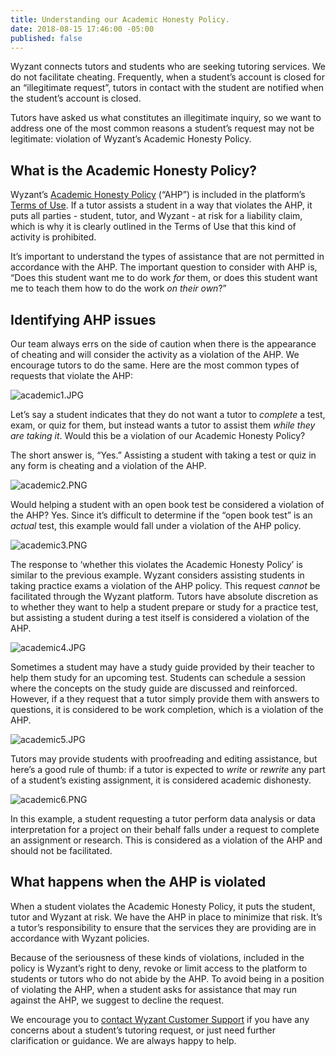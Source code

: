 ```yaml
---
title: Understanding our Academic Honesty Policy.
date: 2018-08-15 17:46:00 -05:00
published: false
---
```


Wyzant connects tutors and students who are seeking tutoring services. We do not facilitate cheating. Frequently, when a student’s account is closed for an “illegitimate request”, tutors in contact with the student are notified when the student’s account is closed. 

Tutors have asked us what constitutes an illegitimate inquiry, so we want to address one of the most common reasons a student’s request may not be legitimate: violation of Wyzant’s Academic Honesty Policy.

## What is the Academic Honesty Policy?

Wyzant’s [Academic Honesty Policy](https://support.wyzant.com/hc/en-us/articles/115002086886-Wyzant-Academic-Honesty-Policy) (“AHP”) is included in the platform’s [Terms of Use](https://www.wyzant.com/termsofuse). If a tutor assists a student in a way that violates the AHP, it puts all parties - student, tutor, and Wyzant - at risk for a liability claim, which is why it is clearly outlined in the Terms of Use that this kind of activity is prohibited.

It’s important to understand the types of assistance that are not permitted in accordance with the AHP. The important question to consider with AHP is, “Does this student want me to do work *for* them, or does this student want me to teach them how to do the work *on their own*?”

## Identifying AHP issues

Our team always errs on the side of caution when there is the appearance of cheating and will consider the activity as a violation of the AHP. We encourage tutors to do the same. Here are the most common types of requests that violate the AHP:

![academic1.JPG](/blog/uploads/academic1.JPG)

Let’s say a student indicates that they do not want a tutor to *complete* a test, exam, or quiz for them, but instead wants a tutor to assist them *while they are taking it*. Would this be a violation of our Academic Honesty Policy?

The short answer is, “Yes.” Assisting a student with taking a test or quiz in any form is cheating and a violation of the AHP.

![academic2.PNG](/blog/uploads/academic2.PNG)

Would helping a student with an open book test be considered a violation of the AHP? Yes. Since it’s difficult to determine if the “open book test” is an *actual* test, this example would fall under a violation of the AHP policy. 

![academic3.PNG](/blog/uploads/academic3.PNG)

The response to ‘whether this violates the Academic Honesty Policy’ is similar to the previous example. Wyzant considers assisting students in taking practice exams a violation of the AHP policy. This request *cannot* be facilitated through the Wyzant platform. Tutors have absolute discretion as to whether they want to help a student prepare or study for a practice test, but assisting a student during a test itself is considered a violation of the AHP.

![academic4.JPG](/blog/uploads/academic4.JPG)

Sometimes a student may have a study guide provided by their teacher to help them study for an upcoming test. Students can schedule a session where the concepts on the study guide are discussed and reinforced. However, if a they request that a tutor simply provide them with answers to questions, it is considered to be work completion, which is a violation of the AHP. 

![academic5.JPG](/blog/uploads/academic5.JPG)

Tutors may provide students with proofreading and editing assistance, but here’s a good rule of thumb: if a tutor is expected to *write* or *rewrite* any part of a student’s existing assignment, it is considered academic dishonesty.

![academic6.PNG](/blog/uploads/academic6.PNG)

In this example, a student requesting a tutor perform data analysis or data interpretation for a project on their behalf falls under a request to complete an assignment or research. This is considered as a violation of the AHP and should not be facilitated. 

## What happens when the AHP is violated

When a student violates the Academic Honesty Policy, it puts the student, tutor and Wyzant at risk. We have the AHP in place to minimize that risk. It’s a tutor’s responsibility to ensure that the services they are providing are in accordance with Wyzant policies.

Because of the seriousness of these kinds of violations, included in the policy is Wyzant’s right to deny, revoke or limit access to the platform to students or tutors who do not abide by the AHP. To avoid being in a position of violating the AHP, when a student asks for assistance that may run against the AHP, we suggest to decline the request. 

We encourage you to [contact Wyzant Customer Support](https://support.wyzant.com/hc/en-us/articles/115005841543-Contact-Us) if you have any concerns about a student’s tutoring request, or just need further clarification or guidance. We are always happy to help.